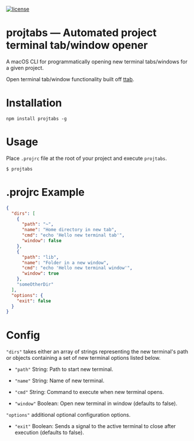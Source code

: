 [![license](https://img.shields.io/npm/l/ttab.svg)](https://github.com/Kersheh/projtabs/blob/master/LICENSE)


# projtabs &mdash; Automated project terminal tab/window opener

A macOS CLI for programmatically opening new terminal tabs/windows for a given project.

Open terminal tab/window functionality built off [ttab](https://github.com/mklement0/ttab).

# Installation

    npm install projtabs -g

# Usage

Place `.projrc` file at the root of your project and execute `projtabs`.

    $ projtabs

# .projrc Example

```json
{
  "dirs": [
    {
      "path": "~",
      "name": "Home directory in new tab",
      "cmd": "echo 'Hello new terminal tab'",
      "window": false
    },
    {
      "path": "lib",
      "name": "Folder in a new window",
      "cmd": "echo 'Hello new terminal window'",
      "window": true
    },
    "someOtherDir"
  ],
  "options": {
    "exit": false
  }
}
```

# Config

`"dirs"` takes either an array of strings representing the new terminal's path or objects containing a set of new terminal options listed below.

- `"path"` String: Path to start new terminal.

- `"name"` String: Name of new terminal.

- `"cmd"` String: Command to execute when new terminal opens.

- `"window"` Boolean: Open new terminal in window (defaults to false).

`"options"` additional optional configuration options.

- `"exit"` Boolean: Sends a signal to the active terminal to close after execution (defaults to false).
